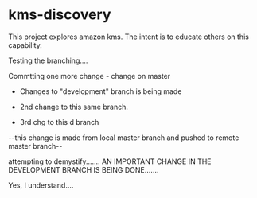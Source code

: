 # kms-discovery

This project explores amazon kms. The intent is to educate others on this capability.

Testing the branching....

Commtting one more change - change on master

- Changes to "development" branch is being made

- 2nd change to this same branch.

- 3rd chg to this d branch


--this change is made from local master branch and pushed to remote master branch--


attempting to demystify.......
AN IMPORTANT CHANGE IN THE DEVELOPMENT BRANCH IS BEING DONE.......

Yes, I understand....
